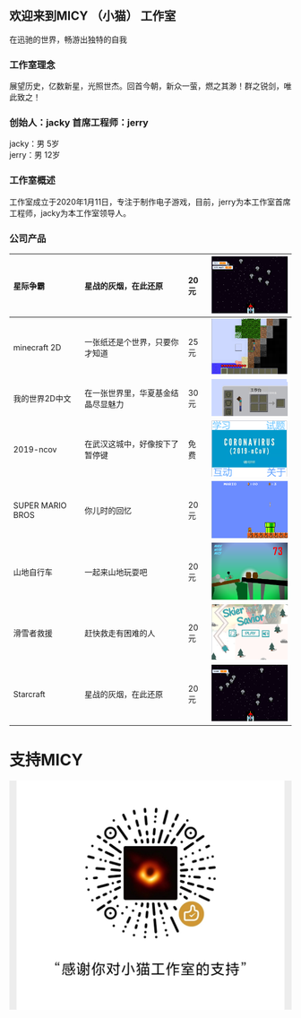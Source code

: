 ## 欢迎来到MICY  （小猫）  工作室
在迅驰的世界，畅游出独特的自我

### 工作室理念
展望历史，亿数新星，光照世杰。回首今朝，新众一萤，燃之其渺！群之锐剑，唯此致之！

### 创始人：jacky 首席工程师：jerry
jacky：男     5岁  
jerry：男     12岁

### 工作室概述
工作室成立于2020年1月11日，专注于制作电子游戏，目前，jerry为本工作室首席工程师，jacky为本工作室领导人。

### 公司产品

| 星际争霸      | 星战的灰烟，在此还原               | 20元   | <img src="https://raw.githubusercontent.com/micy-2020/micy-2020.github.io/master/assets/images/MICY.Starcraft.chinese.png" width="200"> |
|:--------------|:---------------------------------|:-----------|:----------------------------------------------------------------------------------------------------------------------------------------|
| minecraft 2D  | 一张纸还是个世界，只要你才知道      | 25元 | <img src="https://raw.githubusercontent.com/micy-2020/micy-2020.github.io/master/assets/images/MICY.Minecraft.English.2D.png" width="200"> |
| 我的世界2D中文 | 在一张世界里，华夏基金结晶尽显魅力  | 30元 | <img src="https://raw.githubusercontent.com/micy-2020/micy-2020.github.io/master/assets/images/MICY.Minecraft.chinese.2D.png" width="200"> |
| 2019-ncov     | 在武汉这城中，好像按下了暂停键      | 免费   | <img src="https://raw.githubusercontent.com/micy-2020/micy-2020.github.io/master/assets/images/MICY.2019-nCoV.png" width="200"> |
| SUPER MARIO BROS | 你儿时的回忆 | 20元 | <img src="https://raw.githubusercontent.com/micy-2020/micy-2020.github.io/master/assets/images/MICY.SUPER MARIO BROS.png" width="200"> |
| 山地自行车 | 一起来山地玩耍吧 | 20元 | <img src="https://raw.githubusercontent.com/micy-2020/micy-2020.github.io/master/assets/images/MICY.bike.png" width="200"> |
| 滑雪者救援 | 赶快救走有困难的人 | 20元 | <img src="https://raw.githubusercontent.com/micy-2020/micy-2020.github.io/master/assets/images/MICY.skier_savior.png" width="200"> |
| Starcraft      | 星战的灰烟，在此还原               | 20元   | <img src="https://raw.githubusercontent.com/micy-2020/micy-2020.github.io/master/assets/images/MICY.starcraft.en.png" width="200"> |

# 支持MICY
<img src="https://raw.githubusercontent.com/micy-2020/micy-2020.github.io/master/assets/images/pay_qr_code.jpg" width="770">


